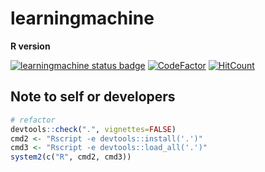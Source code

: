# learningmachine

**R version**

[![learningmachine status badge](https://techtonique.r-universe.dev/badges/learningmachine)](https://techtonique.r-universe.dev/learningmachine) [![CodeFactor](https://www.codefactor.io/repository/github/techtonique/learningmachine/badge)](https://www.codefactor.io/repository/github/techtonique/learningmachine) [![HitCount](https://hits.dwyl.com/Techtonique/learningmachine.svg?style=flat-square)](http://hits.dwyl.com/Techtonique/learningmachine) 


## Note to self or developers 

```R
# refactor
devtools::check(".", vignettes=FALSE)
cmd2 <- "Rscript -e devtools::install('.')"
cmd3 <- "Rscript -e devtools::load_all('.')"
system2(c("R", cmd2, cmd3))
```

